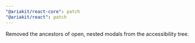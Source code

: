 ```yaml
---
"@ariakit/react-core": patch
"@ariakit/react": patch
---
```


Removed the ancestors of open, nested modals from the accessibility tree.

